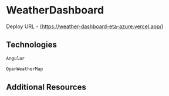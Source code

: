 # WeatherDashboard

Deploy URL - (https://weather-dashboard-eta-azure.vercel.app/)

## Technologies

```bash
Angular
```

```bash
OpenWeatherMap
```

## Additional Resources


